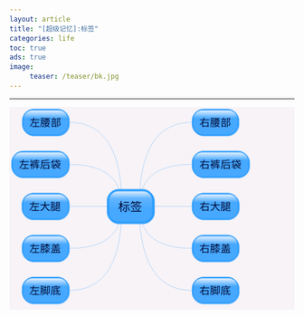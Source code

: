 ```yaml
---
layout: article
title: "[超级记忆]:标签"
categories: life
toc: true
ads: true
image:
     teaser: /teaser/bk.jpg
---
```


---


![3](https://github.com/storage201602/storage201602/blob/master/myhome2016/_posts/life/2016-02-19-1756life.md/0219_133.jpg?raw=true)